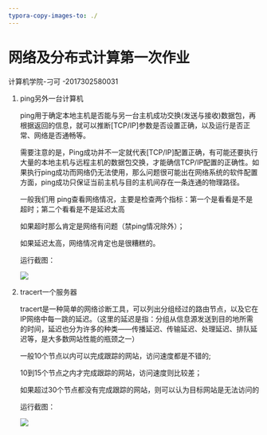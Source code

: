 ```yaml
---
typora-copy-images-to: ./
---
```


# 网络及分布式计算第一次作业

计算机学院-刁可 -2017302580031

1. ping另外一台计算机

   ping用于确定本地主机是否能与另一台主机成功交换(发送与接收)数据包，再根据返回的信息，就可以推断[TCP/IP]参数是否设置正确，以及运行是否正常、网络是否通畅等。

   需要注意的是，Ping成功并不一定就代表[TCP/IP]配置正确，有可能还要执行大量的本地主机与远程主机的数据包交换，才能确信TCP/IP配置的正确性。如果执行ping成功而网络仍无法使用，那么问题很可能出在网络系统的软件配置方面，ping成功只保证当前主机与目的主机间存在一条连通的物理路径。

   一般我们用 ping查看网络情况，主要是检查两个指标：第一个是看看是不是超时；第二个看看是不是延迟太高

   如果超时那么肯定是网络有问题（禁ping情况除外）；

   如果延迟太高，网络情况肯定也是很糟糕的。

   运行截图：
   
   ![](ping.png)

2. tracert一个服务器

   tracert是一种简单的网络诊断工具，可以列出分组经过的路由节点，以及它在IP网络中每一跳的延迟。（这里的延迟是指：分组从信息源发送到目的地所需的时间，延迟也分为许多的种类——传播延迟、传输延迟、处理延迟、排队延迟等，是大多数网站性能的瓶颈之一）

   一般10个节点以内可以完成跟踪的网站，访问速度都是不错的;

   10到15个节点之内才完成跟踪的网站，访问速度则比较差；

   如果超过30个节点都没有完成跟踪的网站，则可以认为目标网站是无法访问的

   运行截图：

   ![](tracert.png)

   

   

   